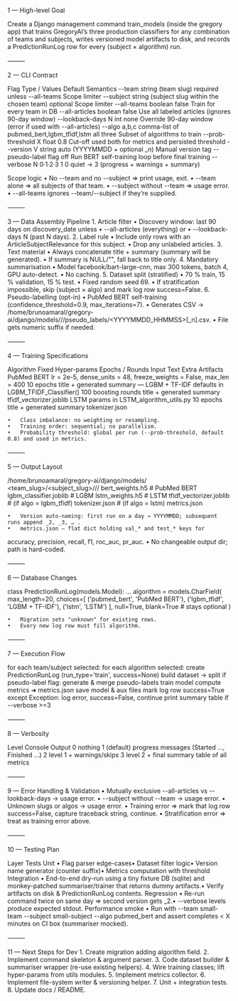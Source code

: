 

1 — High-level Goal

Create a Django management command train_models (inside the gregory app) that trains GregoryAI’s three production classifiers for any combination of teams and subjects, writes versioned model artifacts to disk, and records a PredictionRunLog row for every (subject × algorithm) run.

⸻

2 — CLI Contract

Flag	Type / Values	Default	Semantics
--team <slug>	string (team slug)	required unless --all-teams	Scope limiter
--subject <slug>	string (subject slug within the chosen team)	optional	Scope limiter
--all-teams	boolean	false	Train for every team in DB
--all-articles	boolean	false	Use all labeled articles (ignores 90-day window)
--lookback-days N	int	none	Override 90-day window (error if used with --all-articles)
--algo a,b,c	comma-list of pubmed_bert,lgbm_tfidf,lstm	all three	Subset of algorithms to train
--prob-threshold X	float	0.8	Cut-off used both for metrics and persisted threshold
--version V	string	auto (YYYYMMDD + optional _n)	Manual version tag
--pseudo-label	flag	off	Run BERT self-training loop before final training
--verbose N	0·1·2·3	1	0 quiet → 3 (progress + warnings + summary)

Scope logic
	•	No --team and no --subject ⇒ print usage, exit.
	•	--team alone ⇒ all subjects of that team.
	•	--subject without --team ⇒ usage error.
	•	--all-teams ignores --team/--subject if they’re supplied.

⸻

3 — Data Assembly Pipeline
	1.	Article filter
	•	Discovery window: last 90 days on discovery_date unless
	•	--all-articles (everything) or
	•	--lookback-days N (past N days).
	2.	Label rule
	•	Include only rows with an ArticleSubjectRelevance for this subject.
	•	Drop any unlabeled articles.
	3.	Text material
	•	Always concatenate title + summary (summary will be generated).
	•	If summary is NULL/"", fall back to title only.
	4.	Mandatory summarisation
	•	Model facebook/bart-large-cnn, max 300 tokens, batch 4, GPU auto-detect.
	•	No caching.
	5.	Dataset split (stratified)
	•	70 % train, 15 % validation, 15 % test.
	•	Fixed random seed 69.
	•	If stratification impossible, skip (subject × algo) and mark log row success=False.
	6.	Pseudo-labelling (opt-in)
	•	PubMed BERT self-training (confidence_threshold=0.9, max_iterations=7).
	•	Generates CSV → /home/brunoamaral/gregory-ai/django/models/<team>/<subject>/pseudo_labels/<YYYYMMDD_HHMMSS>[_n].csv.
	•	File gets numeric suffix if needed.

⸻

4 — Training Specifications

Algorithm	Fixed Hyper-params	Epochs / Rounds	Input Text	Extra Artifacts
PubMed BERT	lr = 2e-5, dense_units = 48, freeze_weights = False, max_len = 400	10 epochs	title + generated summary	—
LGBM + TF-IDF	defaults in LGBM_TFIDF_Classifier()	100 boosting rounds	title + generated summary	tfidf_vectorizer.joblib
LSTM	params in LSTM_algorithm_utils.py	10 epochs	title + generated summary	tokenizer.json

	•	Class imbalance: no weighting or resampling.
	•	Training order: sequential; no parallelism.
	•	Probability threshold: global per run (--prob-threshold, default 0.8) and used in metrics.

⸻

5 — Output Layout

/home/brunoamaral/gregory-ai/django/models/
    <team_slug>/<subject_slug>/<algorithm>/<version>/
        bert_weights.h5                # PubMed BERT
        lgbm_classifier.joblib         # LGBM
        lstm_weights.h5                # LSTM
        tfidf_vectorizer.joblib        # (if algo = lgbm_tfidf)
        tokenizer.json                 # (if algo = lstm)
        metrics.json

	•	Version auto-naming: first run on a day → YYYYMMDD; subsequent runs append _2, _3, … .
	•	metrics.json – flat dict holding val_* and test_* keys for
accuracy, precision, recall, f1, roc_auc, pr_auc.
	•	No changeable output dir; path is hard-coded.

⸻

6 — Database Changes

class PredictionRunLog(models.Model):
    ...
    algorithm = models.CharField(
        max_length=20,
        choices=[
            ('pubmed_bert', 'PubMed BERT'),
            ('lgbm_tfidf', 'LGBM + TF-IDF'),
            ('lstm', 'LSTM')
        ],
        null=True, blank=True        # stays optional
    )

	•	Migration sets "unknown" for existing rows.
	•	Every new log row must fill algorithm.

⸻

7 — Execution Flow

for each team/subject selected:
    for each algorithm selected:
        create PredictionRunLog (run_type='train', success=None)
        build dataset → split
        if pseudo-label flag: generate & merge pseudo-labels
        train model
        compute metrics  ➜ metrics.json
        save model & aux files
        mark log row success=True
        except Exception:
            log error, success=False, continue
print summary table if --verbose >=3


⸻

8 — Verbosity

Level	Console Output
0	nothing
1 (default)	progress messages (Started …, Finished …)
2	level 1 + warnings/skips
3	level 2 + final summary table of all metrics


⸻

9 — Error Handling & Validation
	•	Mutually exclusive --all-articles vs --lookback-days → usage error.
	•	--subject without --team → usage error.
	•	Unknown slugs or algos → usage error.
	•	Training error ⇒ mark that log row success=False, capture traceback string, continue.
	•	Stratification error ⇒ treat as training error above.

⸻

10 — Testing Plan

Layer	Tests
Unit	• Flag parser edge-cases• Dataset filter logic• Version name generator (counter suffix)• Metrics computation with threshold
Integration	• End-to-end dry-run using a tiny fixture DB (sqlite) and monkey-patched summariser/trainer that returns dummy artifacts.• Verify artifacts on disk & PredictionRunLog contents.
Regression	• Re-run command twice on same day ⇒ second version gets _2.• --verbose levels produce expected stdout.
Performance smoke	• Run with --team small-team --subject small-subject --algo pubmed_bert and assert completes < X minutes on CI box (summariser mocked).


⸻

11 — Next Steps for Dev
	1.	Create migration adding algorithm field.
	2.	Implement command skeleton & argument parser.
	3.	Code dataset builder & summariser wrapper (re-use existing helpers).
	4.	Wire training classes; lift hyper-params from utils modules.
	5.	Implement metrics collector.
	6.	Implement file-system writer & versioning helper.
	7.	Unit + integration tests.
	8.	Update docs / README.